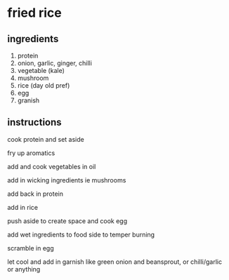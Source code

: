 # fried rice

## ingredients

1. protein
2. onion, garlic, ginger, chilli
3. vegetable (kale)
4. mushroom
5. rice (day old pref)
6. egg
7. granish

## instructions

cook protein and set aside

fry up aromatics

add and cook vegetables in oil

add in wicking ingredients ie mushrooms

add back in protein

add in rice

push aside to create space and cook egg

add wet ingredients to food side to temper burning

scramble in egg

let cool and add in garnish like green onion and beansprout, or chilli/garlic or anything
